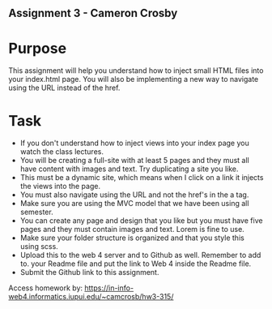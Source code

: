 ## Assignment 3 - Cameron Crosby

# Purpose

This assignment will help you understand how to inject small HTML files into your index.html page. You will also be implementing a new way to navigate using the URL instead of the href. 

# Task

- If you don't understand how to inject views into your index page you watch the class lectures. 
- You will be creating a full-site with at least 5 pages and they must all have content with images and text. Try duplicating a site you like. 
- This must be a dynamic site, which means when I click on a link it injects the views into the page.
- You must also navigate using the URL and not the href's in the a tag. 
- Make sure you are using the MVC model that we have been using all semester. 
- You can create any page and design that you like but you must have five pages and they must contain images and text. Lorem is fine to use. 
- Make sure your folder structure is organized and that you style this using scss.
- Upload this to the web 4 server and to Github as well. Remember to add to. your Readme file and put the link to Web 4 inside the Readme file. 
- Submit the Github link to this assignment. 

Access homework by:
https://in-info-web4.informatics.iupui.edu/~camcrosb/hw3-315/
